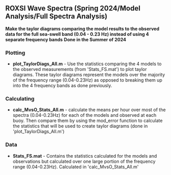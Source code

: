 ## ROXSI Wave Spectra (Spring 2024/Model Analysis/Full Spectra Analysis)
**Make the taylor diagrams comparing the model results to the observed data for the full sea-swell band (0.04 - 0.23 Hz) instead of using 4 separate frequency bands**
**Done in the Summer of 2024**

### Plotting 
* **plot_TaylorDiags_All.m** - Use the statistics comparing the 4 models to the observed measurements (from 'Stats_FS.mat') to plot taylor diagrams. These taylor diagrams represent the models over the majority of the frequency range (0.04-0.23Hz) as opposed to breaking them up into the 4 frequency bands as done previously.

### Calculating
* **calc_MvsO_Stats_All.m** - calculate the means per hour over most of the spectra (0.04-0.23Hz) for each of the models and observed at each buoy. Then compare them by using the mod_error function to calculate the statistics that will be used to create taylor diagrams (done in 'plot_TaylorDiags_All.m')

### Data
* **Stats_FS.mat** - Contains the statistics calculated for the models and observations but calculated over one large portion of the frequency range (0.04-0.23Hz). Calculated in 'calc_MvsO_Stats_All.m'
